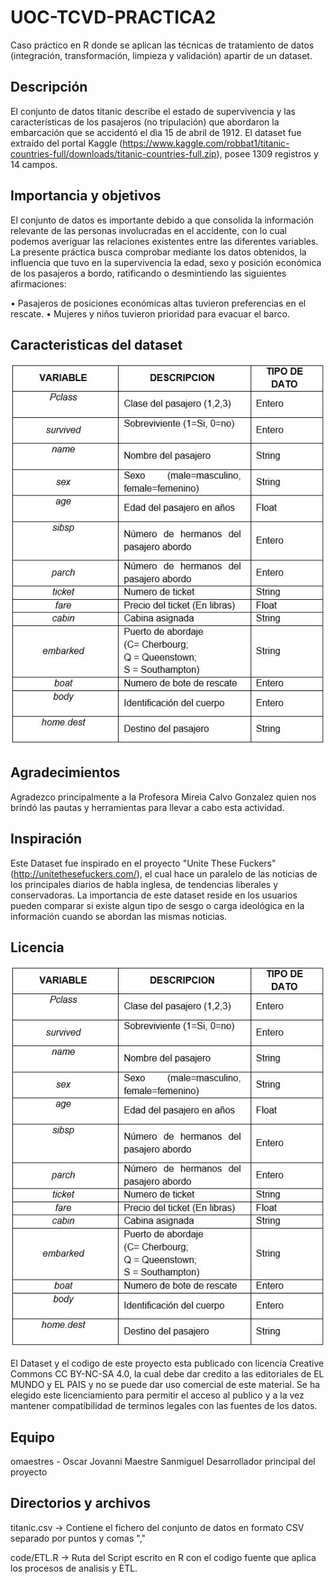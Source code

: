 # UOC-TCVD-PRACTICA2

Caso práctico en R donde se aplican las técnicas de tratamiento de datos (integración, transformación, limpieza y validación) apartir de un dataset.

## Descripción

El conjunto de datos titanic describe el estado de supervivencia y las características de los pasajeros (no tripulación) que abordaron la embarcación que se accidentó el dìa 15 de abril de 1912. El dataset fue extraído del portal Kaggle (https://www.kaggle.com/robbat1/titanic-countries-full/downloads/titanic-countries-full.zip), posee 1309 registros y 14 campos. 

## Importancia y objetivos

El conjunto de datos es importante debido a que consolida la información relevante de las personas involucradas en el accidente, con lo cual podemos averiguar las relaciones existentes entre las diferentes variables. La presente práctica busca comprobar mediante los datos obtenidos, la influencia que tuvo en la supervivencia la edad, sexo y posición económica de los pasajeros a bordo, ratificando o desmintiendo las siguientes afirmaciones:

•	Pasajeros de posiciones económicas altas tuvieron preferencias en el rescate.
•	Mujeres y niños tuvieron prioridad para evacuar el barco.

## Caracteristicas del dataset

![](https://github.com/omaestres/UOC-TCVD-PRACTICA2/raw/master/img/tabla.JPG)

## Agradecimientos

Agradezco principalmente a la Profesora Mireia Calvo Gonzalez  quien nos brindó las pautas y herramientas para llevar a cabo esta actividad. 

## Inspiración

Este Dataset fue inspirado en el proyecto "Unite These Fuckers" (http://unitethesefuckers.com/), el cual hace un paralelo de las noticias de los principales diarios de habla inglesa, de tendencias liberales y conservadoras. La importancia de este dataset reside en los usuarios pueden comparar si existe algun tipo de sesgo o carga ideológica en la información cuando se abordan las mismas noticias. 

## Licencia
![](https://github.com/omaestres/UOC-TCVD-PRACTICA2/raw/master/img/tabla.JPG)

El Dataset y el codigo de este proyecto esta publicado con licencia Creative Commons CC BY-NC-SA 4.0, la cual debe dar credito a las editoriales de EL MUNDO y EL PAIS y no se puede dar uso comercial de este material. Se ha elegido este licenciamiento para permitir el acceso al publico y a la vez mantener compatibilidad de terminos legales con las fuentes de los datos.

## Equipo

omaestres - Oscar Jovanni Maestre Sanmiguel
Desarrollador principal del proyecto

## Directorios y archivos

titanic.csv   ->  Contiene el fichero del conjunto de datos en formato CSV separado por puntos y comas ","

code/ETL.R    ->  Ruta del Script escrito en R con el codigo fuente que aplica los procesos de analisis y ETL.
